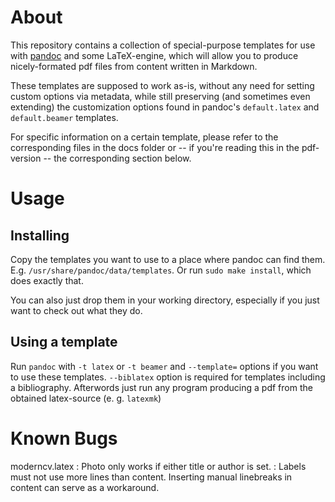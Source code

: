 # About

This repository contains a collection of special-purpose templates
for use with [pandoc](https://github.com/jgm/pandoc) and some
LaTeX-engine, which will allow you to produce nicely-formated pdf
files from content written in Markdown.

These templates are supposed to work as-is, without any need for setting
custom options via metadata, while still preserving (and sometimes even
extending) the customization options found in pandoc's ``default.latex``
and ``default.beamer`` templates.

For specific information on a certain template, please refer to the
corresponding files in the docs folder or -- if you're reading this in
the pdf-version -- the corresponding section below.

# Usage

## Installing

Copy the templates you want to use to a place where pandoc can find them.
E.g. ``/usr/share/pandoc/data/templates``. Or run ``sudo make install``,
which does exactly that.

You can also just drop them in your working directory, especially if you
just want to check out what they do.

## Using a template

Run ``pandoc`` with ``-t latex`` or ``-t beamer`` and ``--template=``
options if you want to use these templates. ``--biblatex`` option is
required for templates including a bibliography. Afterwords just run
any program producing a pdf from the obtained latex-source
(e. g. ``latexmk``)


# Known Bugs

moderncv.latex
: Photo only works if either title or author is set.
: Labels must not use more lines than content. Inserting manual linebreaks
  in content can serve as a workaround.
